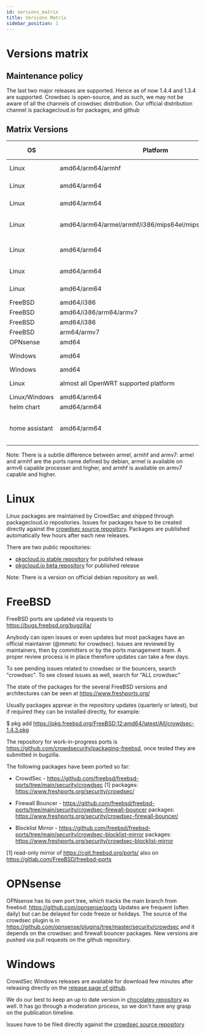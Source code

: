 ```yaml
---
id: versions_matrix
title: Versions Matrix
sidebar_position: 1
---
```

# Versions matrix

## Maintenance policy

The last two major releases are supported. Hence as of now 1.4.4 and
1.3.4 are supported. Crowdsec is open-source, and as such, we may not
be aware of all the channels of crowdsec distribution. Our official distribution channel is packagecloud.io for packages, and github 

## Matrix Versions

| OS | Platform | Distribution | Distribution Version | CrowdSec Version | CrowdSec Location |
|----|----------|--------------|------------------|----------------------|-------------------|
| Linux | amd64/arm64/armhf | Debian | bookworm/bullseye/buster/stretch | 1.5.4 and 1.4.6 | [packagecloud](https://packagecloud.io/crowdsec/crowdsec) |
| Linux | amd64/arm64 | RedHat/CentOS | 6/7/8/9 | 1.5.4 and 1.4.6| [packagecloud](https://packagecloud.io/crowdsec/crowdsec) |
| Linux | amd64/arm64 | Oracle Linux | 7/8/9 | 1.5.4 and 1.4.6| [packagecloud](https://packagecloud.io/crowdsec/crowdsec) |
| Linux | amd64/arm64/armel/armhf/i386/mips64el/mipsel/ppc64el/s390x | Debian | 1.4.6 | [official debian repository](https://packages.debian.org/search?keywords=crowdsec&searchon=names&suite=stable&section=all) |
| Linux | amd64/arm64 | Fedora | 37/38 | 1.5.4 (and 1.4.6 only for fc37) | [packagecloud](https://packagecloud.io/crowdsec/crowdsec) |
| Linux | amd64/arm64 | Amazon linux | 2 | 1.5.4 and 1.4.6 |  [packagecloud](https://packagecloud.io/crowdsec/crowdsec) |
| Linux | amd64/arm64 | Ubuntu Linux| 16.04/18.04/20.04/22.04/22.10 | 1.4.4 and 1.4.6| [packagecloud](https://packagecloud.io/crowdsec/crowdsec) |
| FreeBSD | amd64/i386 | N/A | 12 | 1.5.4 | [freshports](https://www.freshports.org/security/crowdsec/) |
| FreeBSD | amd64/i386/arm64/armv7 | N/A | 13 | 1.5.4 | [freshports](https://www.freshports.org/security/crowdsec/) |
| FreeBSD | amd64/i386 | N/A | 14 | 1.5.4 | [freshports](https://www.freshports.org/security/crowdsec/) |
| FreeBSD | arm64/armv7 | N/A | 14 | 1.5.4 | [freshports](https://www.freshports.org/security/crowdsec/) |
| OPNsense | amd64 | N/A | 23.7 | 1.5.4 | [freshports](https://www.freshports.org/security/crowdsec/) |
| Windows | amd64 | to be defined | 1.5.4 | [github releases](https://github.com/crowdsecurity/crowdsec/releases/tag/v1.4.4)|
| Windows | amd64 | to be defined | 1.4.2 | [chocolatey](https://community.chocolatey.org/packages?q=crowdsec) |
| Linux | almost all OpenWRT supported platform | OpenWRT | 23.05 | 1.5.4 | [OpenWrt repository](https://openwrt.org/packages/pkgdata/crowdsec) |
| Linux/Windows | amd64/arm64 | docker | N/A | 1.5.4 | [dockerhub](https://hub.docker.com/r/crowdsecurity/crowdsec) |
| helm chart | amd64/arm64 | helm | N/A | 1.5.4 | [helm chart](https://github.com/crowdsecurity/helm-charts) |
| home assistant | amd64/arm64 | docker | N/A | 1.4.4 | [crowdsecurity home assistant addon repo](https://github.com/crowdsecurity/home-assistant-addons/)|

Note: There is a subtile difference between armel, armhf and armv7:
armel and armhf are the ports name defined by debian, armel is
available on armv6 capable processer and higher, and armhf is
available on armv7 capable and higher.

Linux
=====

Linux packages are maintained by CrowdSec and shipped through
packagecloud.io repositories. Issues for packages have to be created
directly against the [crowdsec source
repository](https://github.com/crowdsecurity/crowdsec). Packages are
published automatically few hours after each new releases.

There are two public repositories:
* [pkgcloud.io stable repository](https://packagecloud.io/crowdsec/) for published release
* [pkgcloud.io beta repository](https://packagecloud.io/crowdsec-testing/) for published release

Note: There is a version on official debian repository as well.


FreeBSD
=======

FreeBSD ports are updated via requests to https://bugs.freebsd.org/bugzilla/

Anybody can open issues or even updates but most packages have an official maintainer (@mmetc for crowdsec).
Issues are reviewed by maintainers, then by committers or by the ports management team.
A proper review process is in place therefore updates can take a few days.

To see pending issues related to crowdsec or the bouncers, search "crowdsec".
To see closed issues as well, search for "ALL crowdsec"

The state of the packages for the several FreeBSD versions and architectures can be seen at https://www.freshports.org/

Usually packages apprear in the repository updates (quarterly or latest), but
if required they can be installed directly, for example:

$ pkg add https://pkg.freebsd.org/FreeBSD:12:amd64/latest/All/crowdsec-1.4.3.pkg

The repository for work-in-progress ports is
https://github.com/crowdsecurity/packaging-freebsd, once tested they are
submitted in bugzilla.

The following packages have been ported so far:

 - CrowdSec - https://github.com/freebsd/freebsd-ports/tree/main/security/crowdsec [1]
   packages: https://www.freshports.org/security/crowdsec/

 - Firewall Bouncer - https://github.com/freebsd/freebsd-ports/tree/main/security/crowdsec-firewall-bouncer
   packages: https://www.freshports.org/security/crowdsec-firewall-bouncer/

 - Blocklist Mirror - https://github.com/freebsd/freebsd-ports/tree/main/security/crowdsec-blocklist-mirror
   packages: https://www.freshports.org/security/crowdsec-blocklist-mirror


[1] read-only mirror of https://cgit.freebsd.org/ports/
also on https://gitlab.com/FreeBSD/freebsd-ports


OPNsense 
========

OPNsense has its own port tree, which tracks the main branch from
freebsd: https://github.com/opnsense/ports Updates are frequent (often
daily) but can be delayed for code freeze or holidays.  The source of
the crowdsec plugin is in
https://github.com/opnsense/plugins/tree/master/security/crowdsec and
it depends on the crowdsec and firewall bouncer packages.  New
versions are pushed via pull requests on the github repository.

Windows
=======

CrowdSec Windows releases are available for download few minutes after
releasing directly on the [release page of
github](https://github.com/crowdsecurity/crowdsec/releases). 

We do our best to keep an up to date version in [chocolatey
repository](https://community.chocolatey.org/packages?q=crowdsec) as
well. It has go through a moderation process, so we don't have any
grasp on the publication timeline.

Issues have to be filed directly against the [crowdsec source
repository](https://github.com/crowdsecurity/crowdsec)
